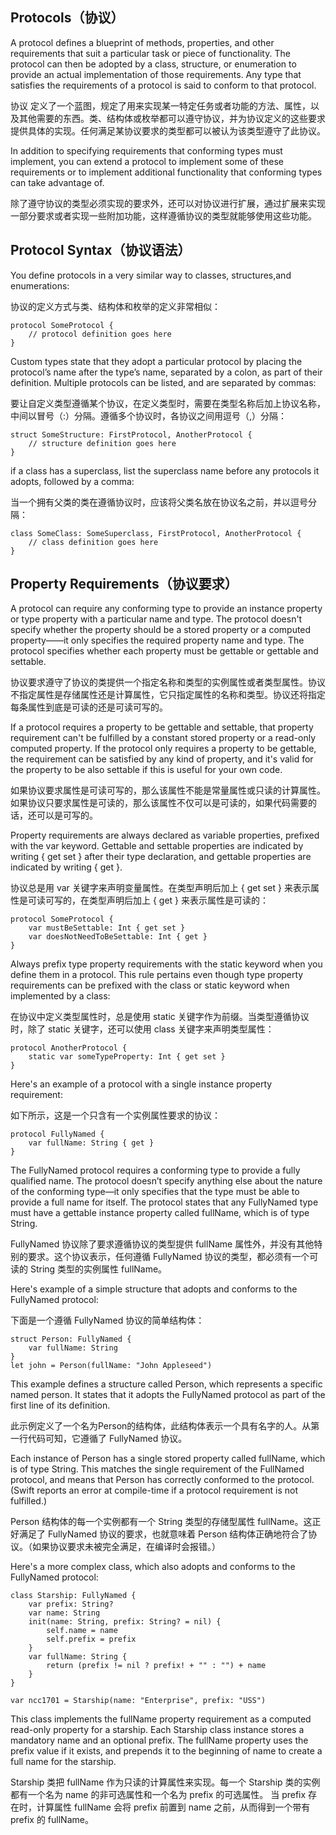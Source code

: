 ## Protocols（协议）

A protocol defines a blueprint of methods, properties, and other requirements that suit a particular task or piece of functionality. The protocol can then be adopted by a class, structure, or enumeration to provide an actual implementation of those requirements. Any type that satisfies the requirements of a protocol is said to conform to that protocol.

协议 定义了一个蓝图，规定了用来实现某一特定任务或者功能的方法、属性，以及其他需要的东西。类、结构体或枚举都可以遵守协议，并为协议定义的这些要求提供具体的实现。任何满足某协议要求的类型都可以被认为该类型遵守了此协议。

In addition to specifying requirements that conforming types must implement, you can extend a protocol to implement some of these requirements or to implement additional functionality that conforming types can take advantage of.

除了遵守协议的类型必须实现的要求外，还可以对协议进行扩展，通过扩展来实现一部分要求或者实现一些附加功能，这样遵循协议的类型就能够使用这些功能。

## Protocol Syntax（协议语法）

You define protocols in a very similar way to classes, structures,and enumerations:

协议的定义方式与类、结构体和枚举的定义非常相似：

```
protocol SomeProtocol {
    // protocol definition goes here
}
```

Custom types state that they adopt a particular protocol by placing the protocol’s name after the type’s name, separated by a colon, as part of their definition. Multiple protocols can be listed, and are separated by commas:

要让自定义类型遵循某个协议，在定义类型时，需要在类型名称后加上协议名称，中间以冒号（:）分隔。遵循多个协议时，各协议之间用逗号（,）分隔：

```
struct SomeStructure: FirstProtocol, AnotherProtocol {
    // structure definition goes here
}
```

if a class has a superclass, list the superclass name before any protocols it adopts, followed by a comma:

当一个拥有父类的类在遵循协议时，应该将父类名放在协议名之前，并以逗号分隔：

```
class SomeClass: SomeSuperclass, FirstProtocol, AnotherProtocol {
    // class definition goes here
}
```

## Property Requirements（协议要求）

A protocol can require any conforming type to provide an instance property or type property with a particular name and type. The protocol doesn't specify whether the property should be a stored property or a computed property——it only specifies the required property name and type. The protocol specifies whether each property must be gettable or gettable and settable.

协议要求遵守了协议的类提供一个指定名称和类型的实例属性或者类型属性。协议不指定属性是存储属性还是计算属性，它只指定属性的名称和类型。协议还将指定每条属性到底是可读的还是可读可写的。

If a protocol requires a property to be gettable and settable, that property requirement can't be fulfilled by a constant stored property or a read-only computed property. If the protocol only requires a property to be gettable, the requirement can be satisfied by any kind of property, and it's valid for the property to be also settable if this is useful for your own code.

如果协议要求属性是可读可写的，那么该属性不能是常量属性或只读的计算属性。如果协议只要求属性是可读的，那么该属性不仅可以是可读的，如果代码需要的话，还可以是可写的。

Property requirements are always declared as variable properties, prefixed with the var keyword. Gettable and settable properties are indicated by writing { get set } after their type declaration, and gettable properties are indicated by writing { get }.

协议总是用 var 关键字来声明变量属性。在类型声明后加上 { get set } 来表示属性是可读可写的，在类型声明后加上 { get } 来表示属性是可读的：

```
protocol SomeProtocol {
    var mustBeSettable: Int { get set }
    var doesNotNeedToBeSettable: Int { get }
}
```

Always prefix type property requirements with the static keyword when you define them in a protocol. This rule pertains even though type property requirements can be prefixed with the class or static keyword when implemented by a class:

在协议中定义类型属性时，总是使用 static 关键字作为前缀。当类型遵循协议时，除了 static 关键字，还可以使用 class 关键字来声明类型属性：

```
protocol AnotherProtocol {
    static var someTypeProperty: Int { get set }
}
```

Here's an example of a protocol with a single instance property requirement:

如下所示，这是一个只含有一个实例属性要求的协议：

```
protocol FullyNamed {
    var fullName: String { get }
}
```

The FullyNamed protocol requires a conforming type to provide a fully qualified name. The protocol doesn’t specify anything else about the nature of the conforming type—it only specifies that the type must be able to provide a full name for itself. The protocol states that any FullyNamed type must have a gettable instance property called fullName, which is of type String.

FullyNamed 协议除了要求遵循协议的类型提供 fullName 属性外，并没有其他特别的要求。这个协议表示，任何遵循 FullyNamed 协议的类型，都必须有一个可读的 String 类型的实例属性 fullName。

Here's example of a simple structure that adopts and conforms to the FullyNamed protocol:

下面是一个遵循 FullyNamed 协议的简单结构体：

```
struct Person: FullyNamed {
    var fullName: String
}
let john = Person(fullName: "John Appleseed")
```
This example defines a structure called Person, which represents a specific named person. It states that it adopts the FullyNamed protocol as part of the first line of its definition.

此示例定义了一个名为Person的结构体，此结构体表示一个具有名字的人。从第一行代码可知，它遵循了 FullyNamed 协议。

Each instance of Person has a single stored property called fullName, which is of type String. This matches the single requirement of the FullNamed protocol, and means that Person has correctly conformed to the protocol.(Swift reports an error at compile-time if a protocol requirement is not fulfilled.)

Person 结构体的每一个实例都有一个 String 类型的存储型属性 fullName。这正好满足了 FullyNamed 协议的要求，也就意味着 Person 结构体正确地符合了协议。（如果协议要求未被完全满足，在编译时会报错。）

Here's a more complex class, which also adopts and conforms to the FullyNamed protocol:

```
class Starship: FullyNamed {
    var prefix: String?
    var name: String
    init(name: String, prefix: String? = nil) {
        self.name = name
        self.prefix = prefix
    }
    var fullName: String {
        return (prefix != nil ? prefix! + "" : "") + name
    }
}

var ncc1701 = Starship(name: "Enterprise", prefix: "USS")
```

This class implements the fullName property requirement as a computed read-only property for a starship. Each Starship class instance stores a mandatory name and an optional prefix. The fullName property uses the prefix value if it exists, and prepends it to the beginning of name to create a full name for the starship.

Starship 类把 fullName 作为只读的计算属性来实现。每一个 Starship 类的实例都有一个名为 name 的非可选属性和一个名为 prefix 的可选属性。 当 prefix 存在时，计算属性 fullName 会将 prefix 前置到 name 之前，从而得到一个带有 prefix 的 fullName。







